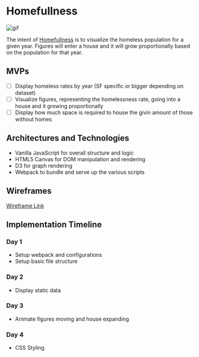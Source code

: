 # Homefullness

![gif](https://media.giphy.com/media/ftN4SrHd8bvzc6c6NE/giphy.gif)

The intent of 
[Homefullness](https://crgee1.github.io/Homefullness/) is to visualize the homeless population for a given year. Figures will enter a house and it will grow proportionally based on the population for that year.

## MVPs

- [ ] Display homeless rates by year (SF specific or bigger depending on dataset)
- [ ] Visualize figures, representing the homelessness rate, going into a house and it growing proportionally
- [ ] Display how much space is required to house the givin amount of those without homes

## Architectures and Technologies

* Vanilla JavaScript for overall structure and logic
* HTML5 Canvas for DOM manipulation and rendering
* D3 for graph rendering
* Webpack to bundle and serve up the various scripts

## Wireframes

[Wireframe Link](https://xd.adobe.com/view/3416aa7e-9ce0-4a51-74c2-a0bb1ac39f1f-4227/?hints=off)

## Implementation Timeline

### Day 1

* Setup webpack and configurations
* Setup basic file structure

### Day 2

* Display static data

### Day 3

* Animate figures moving and house expanding

### Day 4

* CSS Styling
